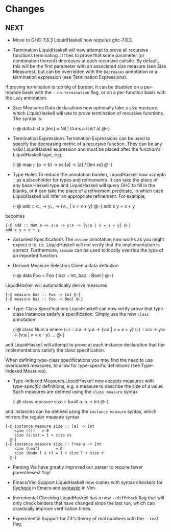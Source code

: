 # Changes

## NEXT
- Move to GHC-7.8.3
LiquidHaskell now *requires* ghc-7.8.3.

- Termination
LiquidHaskell will now attempt to prove all recursive functions terminating. It tries to prove that some parameter (or combination thereof) decreases at each recursive callsite. By default, this will be the first parameter with an associated size measure (see Size Measures), but can be overridden with the `Decreases` annotation or a termination expression (see Termination Expressions). 

If proving termination is too big of burden, it can be disabled on a per-module basis with the `--no-termination` flag, or on a per-function basis with the `Lazy` annotation.

- Size Measures
Data declarations now optionally take a *size measure*, which LiquidHaskell will use to prove termination of recursive functions. The syntax is:

    {-@ data List a [len] = Nil | Cons a (List a) @-}

- Termination Expressions
Termination Expressions can be used to specify the decreasing metric of a recursive function. They can be any valid LiquidHaskell expression and must be placed after the function's LiquidHaskell type, e.g.

    {-@ map :: (a -> b) -> xs:[a] -> [a] / [len xs] @-}

- Type Holes
To reduce the annotation burden, LiquidHaskell now accepts `_` as a placeholder for types and refinements. It can take the place of any base Haskell type and LiquidHaskell will query GHC to fill in the blanks, or it can take the place of a refinement predicate, in which case LiquidHaskell will infer an appropriate refinement. For example,

    {-@ add :: x:_ -> y:_ -> {v:_ | v = x + y} @-}
    add x y = x + y

becomes

    {-@ add :: Num a => x:a -> y:a -> {v:a | v = x + y} @-}
    add x y = x + y

- Assumed Specifications
The `assume` annotation now works as you might expect it to, i.e. LiquidHaskell will *not* verify that the implementation is correct. Furthermore, `assume` can be used to locally override the type of an imported function.

- Derived Measure Selectors
Given a data definition

    {-@ data Foo = Foo { bar :: Int, baz :: Bool } @-}

LiquidHaskell will automatically derive measures

    {-@ measure bar :: Foo -> Int @-}
    {-@ measure baz :: Foo -> Bool @-}

- Type-Class Specifications
LiquidHaskell can now verify prove that type-class instances satisfy a specification. Simply use the new `class` annotation

    {-@ class Num a where
          (+) :: x:a -> y:a -> {v:a | v = x + y}
          (-) :: x:a -> y:a -> {v:a | v = x - y}
          ...
      @-}

and LiquidHaskell will attempt to prove at each instance declaration that the implementations satisfy the class specification.

When defining type-class specifications you may find the need to use overloaded measures, to allow for type-specific definitions (see Type-Indexed Measures).

- Type-Indexed Measures
LiquidHaskell now accepts measures with *type-specific* definitions, e.g. a measure to describe the size of a value. Such measures are defined using the `class measure` syntax

    {-@ class measure size :: forall a. a -> Int @-}

and instances can be defined using the `instance measure` syntax, which mirrors the regular measure syntax

    {-@ instance measure size :: [a] -> Int
        size ([])   = 0
        size (x:xs) = 1 + size xs
      @-}
    {-@ instance measure size :: Tree a -> Int
        size (Leaf)       = 0
        size (Node l x r) = 1 + size l + size r
      @-}

- Parsing
We have greatly improved our parser to require fewer parentheses! Yay!

- Emacs/Vim Support
LiquidHaskell now comes with syntax checkers for [flycheck](https://github.com/flycheck/flycheck) in Emacs and [syntastic](https://github.com/scrooloose/syntastic) in Vim. 

- Incremental Checking
LiquidHaskell has a new `--diffcheck` flag that will only check binders that have changed since the last run, which can drastically improve verification times.

- Experimental Support for Z3's theory of real numbers with the `--real` flag.
